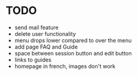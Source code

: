 # TODO

- send mail feature
- delete user functionality
- menu drops lower compared to over the menu
- add page FAQ and Guide
- space between session button and edit button
- links to guides
- homepage in french, images don't work
